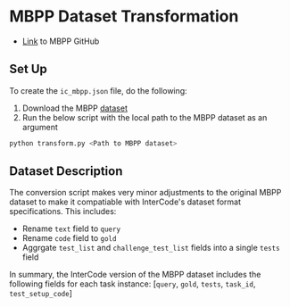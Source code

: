 # MBPP Dataset Transformation
* [Link](https://github.com/google-research/google-research/tree/master/mbpp) to MBPP GitHub

## Set Up
To create the `ic_mbpp.json` file, do the following:
1. Download the MBPP [dataset](https://github.com/google-research/google-research/blob/master/mbpp/mbpp.jsonl)
2. Run the below script with the local path to the MBPP dataset as an argument
```sh
python transform.py <Path to MBPP dataset>
```

## Dataset Description
The conversion script makes very minor adjustments to the original MBPP dataset to make it compatiable with InterCode's dataset format specifications. This includes:
* Rename `text` field to `query`
* Rename `code` field to `gold`
* Aggrgate `test_list` and `challenge_test_list` fields into a single `tests` field

In summary, the InterCode version of the MBPP dataset includes the following fields for each task instance: [`query`, `gold`, `tests`, `task_id`, `test_setup_code`]